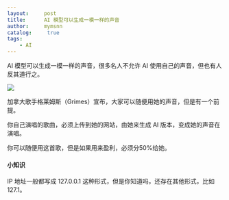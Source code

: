 ```yaml
---
layout:     post
title:      AI 模型可以生成一模一样的声音
author:     mymsnn
catalog: 	 true
tags:
    - AI
---
```

AI 模型可以生成一模一样的声音，很多名人不允许 AI 使用自己的声音，但也有人反其道行之。

![](https://pic.imgdb.cn/item/66bdf67cd9c307b7e98ed07a.webp)

加拿大歌手格莱姆斯（Grimes）宣布，大家可以随便用她的声音，但是有一个前提。

你自己演唱的歌曲，必须上传到她的网站，由她来生成 AI 版本，变成她的声音在演唱。

你可以随便用这首歌，但是如果用来盈利，必须分50%给她。

#### 小知识

IP 地址一般都写成 127.0.0.1 这种形式，但是你知道吗，还存在其他形式，比如 127.1。

